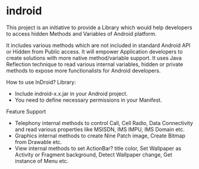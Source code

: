 # indroid
This project is an initiative to provide a Library which would help developers to access hidden Methods and Variables of Android platform.

It includes various methods which are not included in standard Android API or Hidden from Public access. It will empower Application developers to create solutions with more native method/variable support. It uses Java Reflection technique to read various internal variables, hidden or private methods to expose more functionalists for Android developers.

How to use InDroid? Library:
- Include indroid-x.x.jar in your Android project.
- You need to define necessary permissions in your Manifest.

Feature Support
- Telephony internal methods to control Call, Cell Radio, Data Connectivity and read various properties like MSISDN, IMS IMPU, IMS Domain etc.
- Graphics internal methods to create Nine Patch image, Create Bitmap from Drawable etc.
- View internal methods to set ActionBar? title color, Set Wallpaper as Activity or Fragment background, Detect Wallpaper change, Get instance of Menu etc. 
